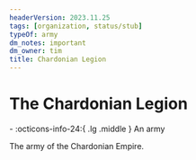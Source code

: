 ```yaml
---
headerVersion: 2023.11.25
tags: [organization, status/stub]
typeOf: army
dm_notes: important
dm_owner: tim
title: Chardonian Legion
---
```

# The Chardonian Legion
<div class="grid cards ext-narrow-margin ext-one-column" markdown>
-
   :octicons-info-24:{ .lg .middle } An army  
</div>


The army of the Chardonian Empire.

